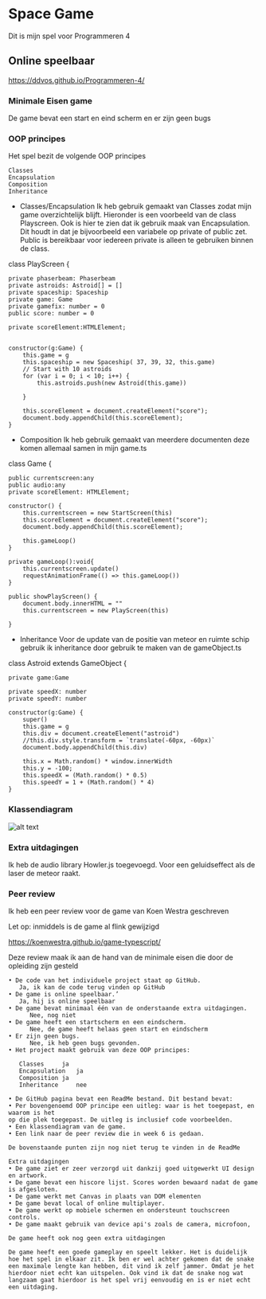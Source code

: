 # Space Game

Dit is mijn spel voor Programmeren 4

## Online speelbaar

https://ddvos.github.io/Programmeren-4/

### Minimale Eisen game 

De game bevat een start en eind scherm en er zijn geen bugs


### OOP principes

Het spel bezit de volgende OOP principes

```
Classes
Encapsulation
Composition
Inheritance
```



* Classes/Encapsulation
Ik heb gebruik gemaakt van Classes zodat mijn game overzichtelijk blijft. Hieronder is een voorbeeld van de class Playscreen. Ook is hier te zien dat ik gebruik maak van Encapsulation. Dit houdt in dat je bijvoorbeeld een variabele op private of public zet. Public is bereikbaar voor iedereen private is alleen te gebruiken binnen de class. 

class PlayScreen {

    private phaserbeam: Phaserbeam
    private astroids: Astroid[] = []
    private spaceship: Spaceship
    private game: Game
    private gamefix: number = 0
    public score: number = 0

    private scoreElement:HTMLElement;


    constructor(g:Game) {
        this.game = g
        this.spaceship = new Spaceship( 37, 39, 32, this.game)
        // Start with 10 astroids
        for (var i = 0; i < 10; i++) {
            this.astroids.push(new Astroid(this.game))

        }

        this.scoreElement = document.createElement("score");
        document.body.appendChild(this.scoreElement);
    }


* Composition
Ik heb gebruik gemaakt van meerdere documenten deze komen allemaal samen in mijn game.ts

 class Game {
    
    public currentscreen:any
    public audio:any
    private scoreElement: HTMLElement;

    constructor() {
        this.currentscreen = new StartScreen(this)
        this.scoreElement = document.createElement("score");
        document.body.appendChild(this.scoreElement);
   
        this.gameLoop()        
    }
    
    private gameLoop():void{
        this.currentscreen.update()   
        requestAnimationFrame(() => this.gameLoop())
    }

    public showPlayScreen() {
        document.body.innerHTML = ""
        this.currentscreen = new PlayScreen(this)
        
    }

* Inheritance 
Voor de update van de positie van meteor en ruimte schip gebruik ik inheritance door gebruik te maken van de gameObject.ts

class Astroid extends GameObject {
    
    private game:Game
    
    private speedX: number
    private speedY: number
    
    constructor(g:Game) {
        super()
        this.game = g
        this.div = document.createElement("astroid")
        //this.div.style.transform = `translate(-60px, -60px)`
        document.body.appendChild(this.div)
                
        this.x = Math.random() * window.innerWidth
        this.y = -100;
        this.speedX = (Math.random() * 0.5)
        this.speedY = 1 + (Math.random() * 4)
    }
 

### Klassendiagram

![alt text](https://stud.hosted.hr.nl/0931703/wp-content/uploads/2018/06/DBMS-ER-Diagram.png)
 

### Extra uitdagingen

Ik heb de audio library  Howler.js toegevoegd. Voor een geluidseffect als de laser de meteor raakt.


### Peer review

Ik heb een peer review voor de game van Koen Westra geschreven


Let op: inmiddels is de game al flink gewijzigd 

https://koenwestra.github.io/game-typescript/

 Deze review maak ik aan de hand van de minimale eisen die door de opleiding zijn gesteld
 
 ```
• De code van het individuele project staat op GitHub.
	Ja, ik kan de code terug vinden op GitHub
• De game is online speelbaar.’
	Ja, hij is online speelbaar
• De game bevat minimaal één van de onderstaande extra uitdagingen.
       Nee, nog niet
• De game heeft een startscherm en een eindscherm.
       Nee, de game heeft helaas geen start en eindscherm
• Er zijn geen bugs.
       Nee, ik heb geen bugs gevonden.
• Het project maakt gebruik van deze OOP principes:

	Classes		ja
	Encapsulation	ja 
	Composition	ja 
	Inheritance 	nee 

• De GitHub pagina bevat een ReadMe bestand. Dit bestand bevat:
• Per bovengenoemd OOP principe een uitleg: waar is het toegepast, en waarom is het
op die plek toegepast. De uitleg is inclusief code voorbeelden.
• Een klassendiagram van de game.
• Een link naar de peer review die in week 6 is gedaan.

De bovenstaande punten zijn nog niet terug te vinden in de ReadMe

Extra uitdagingen
• De game ziet er zeer verzorgd uit dankzij goed uitgewerkt UI design en artwork.
• De game bevat een hiscore lijst. Scores worden bewaard nadat de game is afgesloten.
• De game werkt met Canvas in plaats van DOM elementen
• De game bevat local of online multiplayer.
• De game werkt op mobiele schermen en ondersteunt touchscreen controls.
• De game maakt gebruik van device api's zoals de camera, microfoon, 

De game heeft ook nog geen extra uitdagingen

De game heeft een goede gameplay en speelt lekker. Het is duidelijk hoe het spel in elkaar zit. Ik ben er wel achter gekomen dat de snake een maximale lengte kan hebben, dit vind ik zelf jammer. Omdat je het hierdoor niet echt kan uitspelen. Ook vind ik dat de snake nog wat langzaam gaat hierdoor is het spel vrij eenvoudig en is er niet echt een uitdaging. 

```


